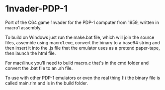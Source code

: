 # 1nvader-PDP-1
Port of the C64 game 1nvader for the PDP-1 computer from 1959, written in macro1 assembly.


To build on Windows just run the make.bat file, which will join the source files, assemble using macro1.exe, convert the binary to a base64 string and then insert it into the .js file that the emulator uses as a pretend paper-tape, then launch the html file.

For mac/linux you'll need to build macro.c that's in the cmd folder and convert the .bat file to an .sh file.

To use with other PDP-1 emulators or even the real thing (!) the binary file is called main.rim and is in the build folder.
